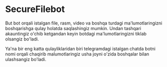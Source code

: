 # SecureFilebot

But bot orqali istalgan file, rasm, video va boshqa turdagi ma'lumotlaringizni boshqarishga qulay holatda saqlashingiz mumkin.
Undan tashqari akauntingiz o'chib ketgandan keyin botdagi ma'lumotlaringizni tiklab olsangiz bo'ladi. 

Ya'na bir eng katta qulayliklaridan biri telegramdagi istalgan chatda botni nomi orqali chaqirib malumotlaringiz usha joyni o'zida 
boshqalar bilan ulashsangiz bo'ladi.

